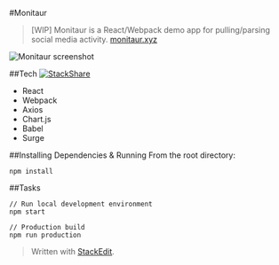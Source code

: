 #Monitaur

> [WIP] Monitaur is a React/Webpack demo app for pulling/parsing social media
> activity.
> [monitaur.xyz](http://monitaur.xyz)

![Monitaur screenshot](http://monitaur.xyz/monitaurxyz-screenshot.png)

##Tech
[![StackShare](http://img.shields.io/badge/tech-stack-0690fa.svg?style=flat)](http://stackshare.io/justinseiter/monitaur)
 - React
 - Webpack
 - Axios
 - Chart.js
 - Babel
 - Surge

##Installing Dependencies & Running
From the root directory:

    npm install

##Tasks

    // Run local development environment
    npm start
    
    // Production build
    npm run production

> Written with [StackEdit](https://stackedit.io/).